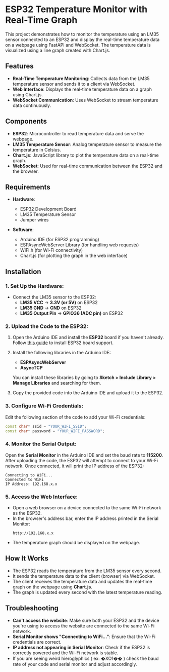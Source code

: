 
# ESP32 Temperature Monitor with Real-Time Graph

This project demonstrates how to monitor the temperature using an LM35 sensor connected to an ESP32 and display the real-time temperature data on a webpage using FastAPI and WebSocket. The temperature data is visualized using a line graph created with Chart.js.

## Features

- **Real-Time Temperature Monitoring**: Collects data from the LM35 temperature sensor and sends it to a client via WebSocket.
- **Web Interface**: Displays the real-time temperature data on a graph using Chart.js.
- **WebSocket Communication**: Uses WebSocket to stream temperature data continuously.
  
## Components

- **ESP32**: Microcontroller to read temperature data and serve the webpage.
- **LM35 Temperature Sensor**: Analog temperature sensor to measure the temperature in Celsius.
- **Chart.js**: JavaScript library to plot the temperature data on a real-time graph.
- **WebSocket**: Used for real-time communication between the ESP32 and the browser.

## Requirements

- **Hardware**:
  - ESP32 Development Board
  - LM35 Temperature Sensor
  - Jumper wires

- **Software**:
  - Arduino IDE (for ESP32 programming)
  - ESPAsyncWebServer Library (for handling web requests)
  - WiFi.h (for Wi-Fi connectivity)
  - Chart.js (for plotting the graph in the web interface)

## Installation

### 1. **Set Up the Hardware**:

- Connect the LM35 sensor to the ESP32:
  - **LM35 VCC** → **3.3V (or 5V)** on ESP32
  - **LM35 GND** → **GND** on ESP32
  - **LM35 Output Pin** → **GPIO36 (ADC pin)** on ESP32

### 2. **Upload the Code to the ESP32**:

1. Open the Arduino IDE and install the **ESP32** board if you haven't already. Follow [this guide](https://docs.espressif.com/projects/esp-idf/en/latest/esp32/get-started/) to install ESP32 board support.
   
2. Install the following libraries in the Arduino IDE:
   - **ESPAsyncWebServer**
   - **AsyncTCP**
   
   You can install these libraries by going to **Sketch > Include Library > Manage Libraries** and searching for them.

3. Copy the provided code into the Arduino IDE and upload it to the ESP32.

### 3. **Configure Wi-Fi Credentials**:

Edit the following section of the code to add your Wi-Fi credentials:

```cpp
const char* ssid = "YOUR_WIFI_SSID";
const char* password = "YOUR_WIFI_PASSWORD";
```

### 4. **Monitor the Serial Output**:

Open the **Serial Monitor** in the Arduino IDE and set the baud rate to **115200**. After uploading the code, the ESP32 will attempt to connect to your Wi-Fi network. Once connected, it will print the IP address of the ESP32:

```
Connecting to WiFi...
Connected to WiFi
IP Address: 192.168.x.x
```

### 5. **Access the Web Interface**:

- Open a web browser on a device connected to the same Wi-Fi network as the ESP32.
- In the browser's address bar, enter the IP address printed in the Serial Monitor:
  ```
  http://192.168.x.x
  ```
- The temperature graph should be displayed on the webpage.

## How It Works

- The ESP32 reads the temperature from the LM35 sensor every second.
- It sends the temperature data to the client (browser) via WebSocket.
- The client receives the temperature data and updates the real-time graph on the webpage using **Chart.js**.
- The graph is updated every second with the latest temperature reading.

## Troubleshooting

- **Can't access the website**: Make sure both your ESP32 and the device you're using to access the website are connected to the same Wi-Fi network.
- **Serial Monitor shows "Connecting to WiFi..."**: Ensure that the Wi-Fi credentials are correct.
- **IP address not appearing in Serial Monitor**: Check if the ESP32 is correctly powered and the Wi-Fi network is stable.
- If you are seeing weird hieroglyphics ( ex: �XO1�� ) check the baud rate of your code and serial monitor and adjust accordingly.

